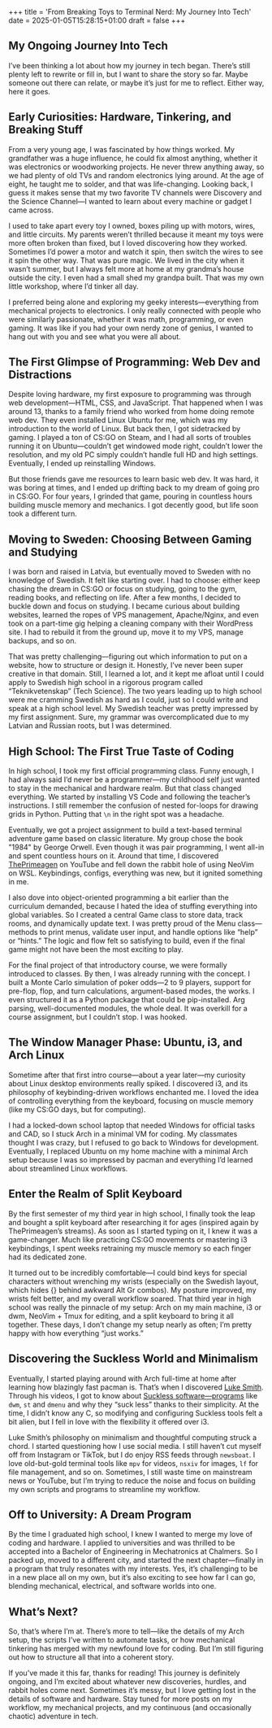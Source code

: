 +++
title = 'From Breaking Toys to Terminal Nerd: My Journey Into Tech'
date = 2025-01-05T15:28:15+01:00
draft = false 
+++

<!-- title = 'Mastering the Terminal: My Journey to an Efficient Workflow Inspired by ThePrimeagen and Luke Smith' -->

## My Ongoing Journey Into Tech
I’ve been thinking a lot about how my journey in tech began. There’s still plenty left to rewrite or fill in, but I want to share the story so far. Maybe someone out there can relate, or maybe it’s just for me to reflect. Either way, here it goes.

## Early Curiosities: Hardware, Tinkering, and Breaking Stuff
From a very young age, I was fascinated by how things worked. My grandfather was a huge influence, he could fix almost anything, whether it was electronics or woodworking projects. He never threw anything away, so we had plenty of old TVs and random electronics lying around. At the age of eight, he taught me to solder, and that was life-changing. Looking back, I guess it makes sense that my two favorite TV channels were Discovery and the Science Channel—I wanted to learn about every machine or gadget I came across.

I used to take apart every toy I owned, boxes piling up with motors, wires, and little circuits. My parents weren’t thrilled because it meant my toys were more often broken than fixed, but I loved discovering how they worked. Sometimes I’d power a motor and watch it spin, then switch the wires to see it spin the other way. That was pure magic. We lived in the city when it wasn’t summer, but I always felt more at home at my grandma’s house outside the city. I even had a small shed my grandpa built. That was my own little workshop, where I’d tinker all day.

I preferred being alone and exploring my geeky interests—everything from mechanical projects to electronics. I only really connected with people who were similarly passionate, whether it was math, programming, or even gaming. It was like if you had your own nerdy zone of genius, I wanted to hang out with you and see what you were all about.

## The First Glimpse of Programming: Web Dev and Distractions
Despite loving hardware, my first exposure to programming was through web development—HTML, CSS, and JavaScript. That happened when I was around 13, thanks to a family friend who worked from home doing remote web dev. They even installed Linux Ubuntu for me, which was my introduction to the world of Linux. But back then, I got sidetracked by gaming. I played a ton of CS:GO on Steam, and I had all sorts of troubles running it on Ubuntu—couldn’t get windowed mode right, couldn’t lower the resolution, and my old PC simply couldn’t handle full HD and high settings. Eventually, I ended up reinstalling Windows.

But those friends gave me resources to learn basic web dev. It was hard, it was boring at times, and I ended up drifting back to my dream of going pro in CS:GO. For four years, I grinded that game, pouring in countless hours building muscle memory and mechanics. I got decently good, but life soon took a different turn.

## Moving to Sweden: Choosing Between Gaming and Studying
I was born and raised in Latvia, but eventually moved to Sweden with no knowledge of Swedish. It felt like starting over. I had to choose: either keep chasing the dream in CS:GO or focus on studying, going to the gym, reading books, and reflecting on life. After a few months, I decided to buckle down and focus on studying. I became curious about building websites, learned the ropes of VPS management, Apache/Nginx, and even took on a part-time gig helping a cleaning company with their WordPress site. I had to rebuild it from the ground up, move it to my VPS, manage backups, and so on.

That was pretty challenging—figuring out which information to put on a website, how to structure or design it. Honestly, I’ve never been super creative in that domain. Still, I learned a lot, and it kept me afloat until I could apply to Swedish high school in a rigorous program called “Teknikvetenskap” (Tech Science). The two years leading up to high school were me cramming Swedish as hard as I could, just so I could write and speak at a high school level. My Swedish teacher was pretty impressed by my first assignment. Sure, my grammar was overcomplicated due to my Latvian and Russian roots, but I was determined.

## High School: The First True Taste of Coding
In high school, I took my first official programming class. Funny enough, I had always said I’d never be a programmer—my childhood self just wanted to stay in the mechanical and hardware realm. But that class changed everything. We started by installing VS Code and following the teacher’s instructions. I still remember the confusion of nested for-loops for drawing grids in Python. Putting that `\n` in the right spot was a headache.

Eventually, we got a project assignment to build a text-based terminal adventure game based on classic literature. My group chose the book "1984" by George Orwell. Even though it was pair programming, I went all-in and spent countless hours on it. Around that time, I discovered [ThePrimeagen](https://www.youtube.com/c/theprimeagen) on YouTube and fell down the rabbit hole of using NeoVim on WSL. Keybindings, configs, everything was new, but it ignited something in me.

I also dove into object-oriented programming a bit earlier than the curriculum demanded, because I hated the idea of stuffing everything into global variables. So I created a central Game class to store data, track rooms, and dynamically update text. I was pretty proud of the Menu class—methods to print menus, validate user input, and handle options like “help” or “hints.” The logic and flow felt so satisfying to build, even if the final game might not have been the most exciting to play.

For the final project of that introductory course, we were formally introduced to classes. By then, I was already running with the concept. I built a Monte Carlo simulation of poker odds—2 to 9 players, support for pre-flop, flop, and turn calculations, argument-based modes, the works. I even structured it as a Python package that could be pip-installed. Arg parsing, well-documented modules, the whole deal. It was overkill for a course assignment, but I couldn’t stop. I was hooked.

## The Window Manager Phase: Ubuntu, i3, and Arch Linux
Sometime after that first intro course—about a year later—my curiosity about Linux desktop environments really spiked. I discovered i3, and its philosophy of keybinding-driven workflows enchanted me. I loved the idea of controlling everything from the keyboard, focusing on muscle memory (like my CS:GO days, but for computing).

I had a locked-down school laptop that needed Windows for official tasks and CAD, so I stuck Arch in a minimal VM for coding. My classmates thought I was crazy, but I refused to go back to Windows for development. Eventually, I replaced Ubuntu on my home machine with a minimal Arch setup because I was so impressed by pacman and everything I’d learned about streamlined Linux workflows.

## Enter the Realm of Split Keyboard 
By the first semester of my third year in high school, I finally took the leap and bought a split keyboard after researching it for ages (inspired again by ThePrimeagen’s streams). As soon as I started typing on it, I knew it was a game-changer. Much like practicing CS:GO movements or mastering i3 keybindings, I spent weeks retraining my muscle memory so each finger had its dedicated zone.

It turned out to be incredibly comfortable—I could bind keys for special characters without wrenching my wrists (especially on the Swedish layout, which hides {} behind awkward Alt Gr combos). My posture improved, my wrists felt better, and my overall workflow soared. That third year in high school was really the pinnacle of my setup: Arch on my main machine, i3 or dwm, NeoVim + Tmux for editing, and a split keyboard to bring it all together. These days, I don’t change my setup nearly as often; I’m pretty happy with how everything “just works.”

## Discovering the Suckless World and Minimalism
Eventually, I started playing around with Arch full-time at home after learning how blazingly fast pacman is. That’s when I discovered [Luke Smith](https://lukesmith.xyz/). Through his videos, I got to know about [Suckless software—programs](https://suckless.org) like `dwm`, `st` and `dmenu` and why they “suck less” thanks to their simplicity. At the time, I didn’t know any C, so modifying and configuring Suckless tools felt a bit alien, but I fell in love with the flexibility it offered over i3.

Luke Smith’s philosophy on minimalism and thoughtful computing struck a chord. I started questioning how I use social media. I still haven’t cut myself off from Instagram or TikTok, but I do enjoy RSS feeds through `newsboat`. I love old-but-gold terminal tools like `mpv` for videos, `nsxiv` for images, `lf` for file management, and so on. Sometimes, I still waste time on mainstream news or YouTube, but I’m trying to reduce the noise and focus on building my own scripts and programs to streamline my workflow.


## Off to University: A Dream Program
By the time I graduated high school, I knew I wanted to merge my love of coding and hardware. I applied to universities and was thrilled to be accepted into a Bachelor of Engineering in Mechatronics at Chalmers. So I packed up, moved to a different city, and started the next chapter—finally in a program that truly resonates with my interests. Yes, it’s challenging to be in a new place all on my own, but it’s also exciting to see how far I can go, blending mechanical, electrical, and software worlds into one.


## What’s Next?
So, that’s where I’m at. There’s more to tell—like the details of my Arch setup, the scripts I’ve written to automate tasks, or how mechanical tinkering has merged with my newfound love for coding. But I’m still figuring out how to structure all that into a coherent story.

If you’ve made it this far, thanks for reading! This journey is definitely ongoing, and I’m excited about whatever new discoveries, hurdles, and rabbit holes come next. Sometimes it’s messy, but I love getting lost in the details of software and hardware. Stay tuned for more posts on my workflow, my mechanical projects, and my continuous (and occasionally chaotic) adventure in tech.
